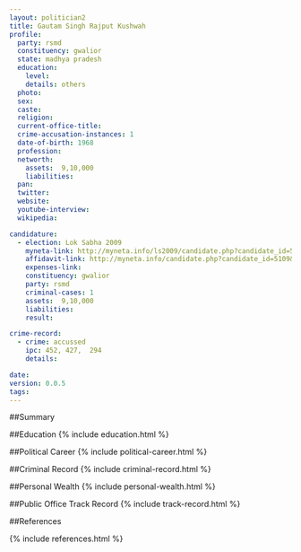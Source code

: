 ```yaml
---
layout: politician2
title: Gautam Singh Rajput Kushwah
profile: 
  party: rsmd
  constituency: gwalior
  state: madhya pradesh
  education: 
    level: 
    details: others
  photo: 
  sex: 
  caste: 
  religion: 
  current-office-title: 
  crime-accusation-instances: 1
  date-of-birth: 1968
  profession: 
  networth: 
    assets:  9,10,000
    liabilities: 
  pan: 
  twitter: 
  website: 
  youtube-interview: 
  wikipedia: 

candidature: 
  - election: Lok Sabha 2009
    myneta-link: http://myneta.info/ls2009/candidate.php?candidate_id=5109
    affidavit-link: http://myneta.info/candidate.php?candidate_id=5109&scan=original
    expenses-link: 
    constituency: gwalior 
    party: rsmd
    criminal-cases: 1
    assets:  9,10,000
    liabilities: 
    result:  

crime-record: 
  - crime: accussed
    ipc: 452, 427,  294
    details:    

date: 
version: 0.0.5
tags: 
---
```

##Summary


##Education
{% include education.html %}


##Political Career
{% include political-career.html %}


##Criminal Record
{% include criminal-record.html %}


##Personal Wealth
{% include personal-wealth.html %}


##Public Office Track Record
{% include track-record.html %}


##References


{% include references.html %}